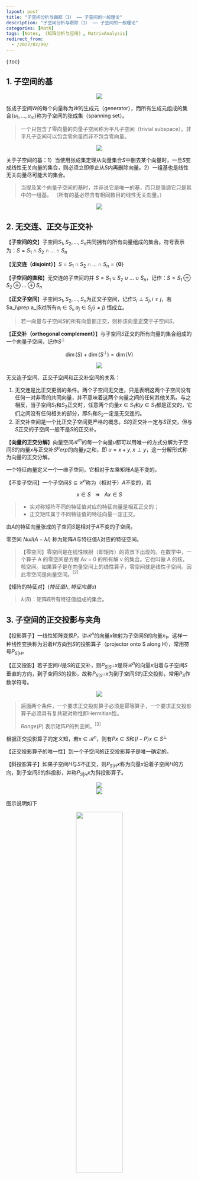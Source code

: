 ```yaml
---
layout: post
title: "子空间分析与跟踪（1） —— 子空间的一般理论"
description: "子空间分析与跟踪（1） —— 子空间的一般理论"
categories: [Math]
tags: [Notes, 《矩阵分析与应用》, MatrixAnalysis]
redirect_from:
  - /2022/02/09/
---
```


<head>
    <script src="https://cdn.mathjax.org/mathjax/latest/MathJax.js?config=TeX-AMS-MML_HTMLorMML" type="text/javascript"></script>
    <script type="text/x-mathjax-config">
        MathJax.Hub.Config({
            tex2jax: {
            skipTags: ['script', 'noscript', 'style', 'textarea', 'pre'],
            inlineMath: [['$','$']]
            }
        });
    </script>
</head>

<!-- - 目录 -->
{:toc}

## 1. 子空间的基

<div align=center><img src="https://cdn.jsdelivr.net/gh/AuthurWhywait/images/20220211165627.png"/></div>

张成子空间$W$的每个向量称为$W$的生成元（generator），而所有生成元组成的集合$\{u_1,...,u_m\}$称为子空间的张成集（spanning set）。

> 一个只包含了零向量的向量子空间称为平凡子空间（trivial subspace）。非平凡子空间可以包含零向量而非不包含零向量。

<div align=center><img src="https://cdn.jsdelivr.net/gh/AuthurWhywait/images/20220211165717.png"/></div>

关于子空间的基：1）当使用张成集定理从向量集合$S$中删去某个向量时，一旦$S$变成线性无关向量的集合，则必须立即停止从$S$内再删除向量。2）一组基也是线性无关向量尽可能大的集合。

> 当提及某个向量子空间的基时，并非说它是唯一的基，而只是强调它只是其中的一组基。
> （所有的基必然含有相同数目的线性无关向量。）

<div align=center><img src="https://cdn.jsdelivr.net/gh/AuthurWhywait/images/20220211170352.png"/></div>

## 2. 无交连、正交与正交补

【**子空间的交**】子空间$S_1,S_2,...,S_n$共同拥有的所有向量组成的集合。符号表示为：$S=S_1\cap S_2\cap ...\cap S_n$

【**无交连（disjoint）**】$S=S_1\cap S_2\cap ...\cap S_n=\{\mathbf{0}\}$

【**子空间的直和**】无交连的子空间的并 $S=S_1\cup S_2\cup ...\cup S_n$，记作：$S=S_1\oplus S_2\oplus ...\oplus S_n$

【**正交子空间**】子空间$S_1,S_2,...,S_n$为正交子空间，记作$S_i\perp S_j, i\ne j$，若$a_i\prep a_j$对所有$a_i\in S_i,a_j\in S_j(i\ne j)$ 恒成立。

> 若一向量与子空间$S$的所有向量都正交，则称该向量**正交**于子空间$S$。

【**正交补（orthogonal complement）**】与子空间$S$正交的所有向量的集合组成的一个向量子空间，记作$S^\perp$

$$
\dim(S)+\dim(S^\perp)=\dim(V)
$$

<div align=center><img src="https://cdn.jsdelivr.net/gh/AuthurWhywait/images/20220211181633.png"/></div>

无交连子空间、正交子空间和正交补空间的关系：

1. 无交连是比正交更弱的条件。两个子空间无交连，只是表明这两个子空间没有任何一对非零的共同向量，并不意味着这两个向量之间的任何其他关系。与之相反，当子空间$S_1$和$S_2$正交时，任意两个向量$x\in S_1$和$y\in S_1$都是正交的，它们之间没有任何相关的部分，即$S_1$和$S_2$一定是无交连的。
2. 正交补空间是一个比正交子空间更严格的概念。$S$的正交补一定与$S$正交，但与$S$正交的子空间一般不是$S$的正交补。

【**向量的正交分解**】向量空间$\mathcal{R}^m$的每一个向量$u$都可以用唯一的方式分解为子空间$S$的向量$x$与正交补$S^perp$的向量$y$之和，即 $u=x+y,x\perp y$，这一分解形式称为向量的正交分解。

一个特征向量定义一个一维子空间，它相对于左乘矩阵$A$是不变的。

【不变子空间】一个子空间$S\subseteq\mathcal{C}^n$称为（相对于）$A$不变的，若

$$
x\in S~~~\Rightarrow~~~Ax\in S
$$

> - 实对称矩阵不同的特征值对应的特征向量是相互正交的；
> - 正交矩阵属于不同特征值的特征向量一定正交。

由$A$的特征向量张成的子空间$S$是相对于$A$不变的子空间。

零空间 $Null(A-\lambda I)$ 称为矩阵$A$与特征值$\lambda$对应的特征空间。

>【零空间】零空间是在线性映射（即矩阵）的背景下出现的。在数学中，一个算子 A 的零空间是方程 Av = 0 的所有解 v 的集合。它也叫做 A 的核，核空间。如果算子是在向量空间上的线性算子，零空间就是线性子空间。因此零空间是向量空间。$^{[2]}$

【矩阵的特征对】$(特征值\lambda, 特征向量u)$

> $\lambda(B)$：矩阵$B$所有特征值组成的集合。

## 3. 子空间的正交投影与夹角

【投影算子】一线性矩阵变换$P$，讲$\mathcal{R}^n$的向量$x$映射为子空间$S$的向量$x_1$。这样一种线性变换称为沿着$H$方向到$S$的投影算子（projector onto S along H），常用符号$P_{S\vert H}$。

【正交投影】若子空间$H$是$S$的正交补，则$P_{S\vert S^\perp}x$是将$\mathcal{R}^n$的向量$x$沿着与子空间$S$垂直的方向，到子空间$S$的投影，故称$P_{S\vert S^\perp}x$为到子空间$S$的正交投影，常用$P_S$作数学符号。

<div align=center><img src="https://cdn.jsdelivr.net/gh/AuthurWhywait/images/20220211185613.png"/></div>

> 后面两个条件，一个要求正交投影算子必须是幂等算子，一个要求正交投影算子必须具有复共轭对称性即Hermitian性。
>
> $Range(P)$ 表示矩阵$P$的列空间。$^{[3]}$

根据正交投影算子的定义知，若$x\in\mathcal{R}^n$，则有$Px\in S$和$(I-P)x\in S^\perp$

【正交投影算子的唯一性】到一个子空间的正交投影算子是唯一确定的。

【斜投影算子】如果子空间$H$与$S$不正交，则$P_{S\vert H}x$称为向量$x$沿着子空间$H$的方向，到子空间$S$的斜投影，并称$P_{S\vert H}x$为斜投影算子。

<div align=center><img src="https://cdn.jsdelivr.net/gh/AuthurWhywait/images/20220211191017.png"/></div>

<div align=center><img src="https://cdn.jsdelivr.net/gh/AuthurWhywait/images/20220211191111.png"/></div>

图示说明如下

<div align=center><img src="https://cdn.jsdelivr.net/gh/AuthurWhywait/images/7506454162AA0ED039CA1A4B444E0392.png" width="50%"/></div>

<div align=center><img src="https://cdn.jsdelivr.net/gh/AuthurWhywait/images/20220211191858.png"/></div>

> 【F范数】Frobenius norm(Frobenius 范数)，有不同的定义方式$^{[4]}$。更多定义为：矩阵A的Frobenius范数定义为矩阵A各项元素的绝对值平方的总和开根。 $^{[5]}$

## 4. 主角与补角

Hilbert空间即完备的内积空间，也就是一个带有内积的完备向量空间。$^{[6]}$

<div align=center><img src="https://cdn.jsdelivr.net/gh/AuthurWhywait/images/20220211192806.png"/></div>

【最小角度】所有主角中最小的主角。

<div align=center><img src="https://cdn.jsdelivr.net/gh/AuthurWhywait/images/20220211192934.png"/></div>

<div align=center><img src="https://cdn.jsdelivr.net/gh/AuthurWhywait/images/20220211193028.png"/></div>

如果两个子空间无交连，则这两个子空间之间的补角与最小角度相同，即$\varPhi_C(H_1,H_2)=\varPhi(H_1,H_2)$

## 5. 子空间的旋转

【正交强迫一致问题】

<div align=center><img src="https://cdn.jsdelivr.net/gh/AuthurWhywait/images/20220211193412.png"/></div>

从子空间的角度看问题，正交强迫一致的运算相当于使列空间$Col(B)$旋转进入列空间$Col(A)$内。

为了实现$\Vert A-BQ\Vert^2_F$最小化，应该选择正交矩阵$Q$使得$BQ$具有与$A$**完全相同的非对角元素，并且对角元素的平方和尽可能接近。**如此一来，可以将其写成迹函数的形式

$$
\Vert A-BQ\Vert^2_F=tr(A^TA)+tr(B^TB)-2tr(Q^TB^TA)
$$

然后找出$tr(Q^TB^TA)$上界。通过矩阵乘积$B^TA$的奇异值分解得到$B^TA=U\Sigma V^T$，再定义正交矩阵$Z=V^TQ^TU$，则有

$$
tr(Q^TB^TA)=tr(Q^TU\Sigma V^T)=tr(V^TQ^TU\Sigma)=tr(Z\Sigma)=\sum_{i=1}^{n}z_{ii}\sigma_i\le\sum_{i=1}^{n}\sigma_i
$$

> using $tr(AB)=tr(BA)$

当且仅当$Z=I$即$Q=UV^T$时，等号成立。即得结论，**若$B^TA=U\Sigma V^T$是矩阵乘积$B^TA$的奇异值分解，选择$Q=UV^T$，则$tr(Q^TB^TA)$取最大值，从而使$\Vert A-BQ\Vert^2_F$取最小值。**

解矩阵$Q$称为矩阵乘积$B^TA$的正交极因子（orthogonal polar factor），因为正交强迫一致问题相当于将矩阵$A$分解为$BQ$，而这种矩阵分解称为极式分解（polar decomposition）。

---

[1] 张贤达. 矩阵分析与应用[M]. 清华大学出版社有限公司, 2004.

[2] Farjoun E D. Cellular spaces, null spaces and homotopy localization[M]. Springer, 2006.

[3] [说文解字----矩阵分析（一）矩阵中的空间与秩](https://blog.csdn.net/junshen1314/article/details/45564367)

[4] [矩阵范数](https://zh.wikipedia.org/zh-hans/%E7%9F%A9%E9%99%A3%E7%AF%84%E6%95%B8)

[5] [Frobenius norm(Frobenius 范数)s](http://www.noobyard.com/article/p-owzhrwfo-kq.html)

[6] [希尔伯特空间](https://zh.wikipedia.org/wiki/%E5%B8%8C%E5%B0%94%E4%BC%AF%E7%89%B9%E7%A9%BA%E9%97%B4)
